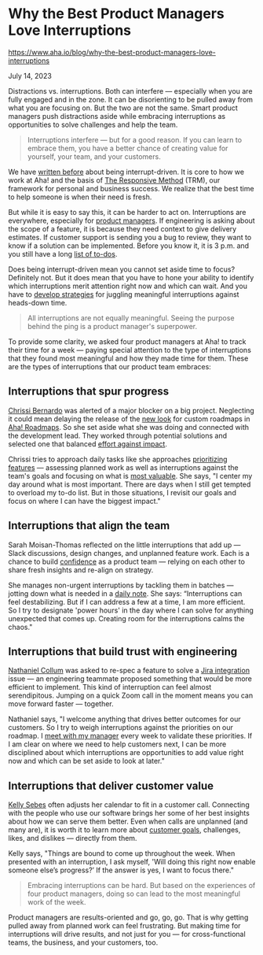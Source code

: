 # Why the Best Product Managers Love Interruptions
https://www.aha.io/blog/why-the-best-product-managers-love-interruptions

July 14, 2023

Distractions vs. interruptions. Both can interfere — especially when you are fully engaged and in the zone. It can be disorienting to be pulled away from what you are focusing on. But the two are not the same. Smart product managers push distractions aside while embracing interruptions as opportunities to solve challenges and help the team.

> Interruptions interfere — but for a good reason. If you can learn to embrace them, you have a better chance of creating value for yourself, your team, and your customers.

We have [written before](https://www.aha.io/blog/product-managers-cherish-every-interruption) about being interrupt-driven. It is core to how we work at Aha! and the basis of [The Responsive Method](https://www.aha.io/company/the-responsive-method) (TRM), our framework for personal and business success. We realize that the best time to help someone is when their need is fresh.

But while it is easy to say this, it can be harder to act on. Interruptions are everywhere, especially for [product managers](https://www.aha.io/roadmapping/guide/product-management/what-is-the-role-of-a-product-manager). If engineering is asking about the scope of a feature, it is because they need context to give delivery estimates. If customer support is sending you a bug to review, they want to know if a solution can be implemented. Before you know it, it is 3 p.m. and you still have a long [list of to-dos](https://www.aha.io/blog/activity-vs-achievement-in-product-management).

Does being interrupt-driven mean you cannot set aside time to focus? Definitely not. But it does mean that you have to hone your ability to identify which interruptions merit attention right now and which can wait. And you have to [develop strategies](https://www.aha.io/blog/activity-vs-achievement-in-product-management) for juggling meaningful interruptions against heads-down time.

> All interruptions are not equally meaningful. Seeing the purpose behind the ping is a product manager's superpower.

To provide some clarity, we asked four product managers at Aha! to track their time for a week — paying special attention to the type of interruptions that they found most meaningful and how they made time for them. These are the types of interruptions that our product team embraces:

## Interruptions that spur progress

[Chrissi Bernardo](https://www.aha.io/blog/my-name-is-chrissi-bernardo-this-is-what-achieve-at-aha) was alerted of a major blocker on a big project. Neglecting it could mean delaying the release of the [new look](https://www.aha.io/blog/a-fresh-new-look-for-your-roadmaps) for custom roadmaps in [Aha! Roadmaps](https://www.aha.io/roadmaps/overview). So she set aside what she was doing and connected with the development lead. They worked through potential solutions and selected one that balanced [effort against impact](https://www.aha.io/roadmapping/guide/templates/create/matrix).

Chrissi tries to approach daily tasks like she approaches [prioritizing features](https://www.aha.io/roadmapping/guide/release-management/prioritize-product-features) — assessing planned work as well as interruptions against the team's goals and focusing on what is [most valuable](https://www.aha.io/roadmapping/guide/templates/create/matrix). She says, "I center my day around what is most important. There are days when I still get tempted to overload my to-do list. But in those situations, I revisit our goals and focus on where I can have the biggest impact."

## Interruptions that align the team

Sarah Moisan-Thomas reflected on the little interruptions that add up — Slack discussions, design changes, and unplanned feature work. Each is a chance to build [confidence](https://www.aha.io/blog/do-good-work-for-its-own-sake) as a product team — relying on each other to share fresh insights and re-align on strategy.

She manages non-urgent interruptions by tackling them in batches — jotting down what is needed in a [daily note](https://www.aha.io/roadmapping/guide/templates/create/daily-note). She says: “Interruptions can feel destabilizing. But if I can address a few at a time, I am more efficient. So I try to designate 'power hours' in the day where I can solve for anything unexpected that comes up. Creating room for the interruptions calms the chaos."

## Interruptions that build trust with engineering

[Nathaniel Collum](https://www.aha.io/blog/my-name-is-nathaniel-collum-this-is-what-i-achieve-at-aha) was asked to re-spec a feature to solve a [Jira integration](https://www.aha.io/product/integrations) issue — an engineering teammate proposed something that would be more efficient to implement. This kind of interruption can feel almost serendipitous. Jumping on a quick Zoom call in the moment means you can move forward faster — together.

Nathaniel says, "I welcome anything that drives better outcomes for our customers. So I try to weigh interruptions against the priorities on our roadmap. I [meet with my manager](https://www.aha.io/roadmapping/guide/templates/create/meeting-notes) every week to validate these priorities. If I am clear on where we need to help customers next, I can be more disciplined about which interruptions are opportunities to add value right now and which can be set aside to look at later."

## Interruptions that deliver customer value

[Kelly Sebes](https://www.aha.io/blog/my-name-is-kelly-sebes-this-is-what-i-achieve-at-aha) often adjusts her calendar to fit in a customer call. Connecting with the people who use our software brings her some of her best insights about how we can serve them better. Even when calls are unplanned (and many are), it is worth it to learn more about [customer goals](https://www.aha.io/roadmapping/guide/research/templates/create/personas), challenges, likes, and dislikes — directly from them.

Kelly says, "Things are bound to come up throughout the week. When presented with an interruption, I ask myself, 'Will doing this right now enable someone else’s progress?’ If the answer is yes, I want to focus there."

> Embracing interruptions can be hard. But based on the experiences of four product managers, doing so can lead to the most meaningful work of the week.

Product managers are results-oriented and go, go, go. That is why getting pulled away from planned work can feel frustrating. But making time for interruptions will drive results, and not just for you — for cross-functional teams, the business, and your customers, too.
